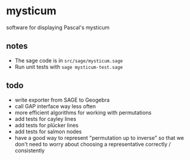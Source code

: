 mysticum
========

software for displaying Pascal's mysticum

notes
-----

* The sage code is in `src/sage/mysticum.sage`
* Run unit tests with `sage mysticum-test.sage`

todo
----

*   write exporter from SAGE to Geogebra
*   call GAP interface way less often
*   more efficient algorithms for working with permutations
*   add tests for cayley lines
*   add tests for plücker lines
*   add tests for salmon nodes
*   have a good way to represent "permutation up to inverse" so
    that we don't need to worry about choosing a representative
    correctly / consistently
 

